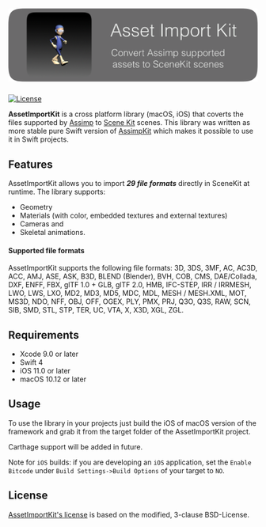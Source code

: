 ![AssetImportKit](AssetImportKit.png)
=========
[![License](https://img.shields.io/badge/License-BSD%203--Clause-blue.svg)](https://opensource.org/licenses/BSD-3-Clause)

**AssetImportKit** is a cross platform library (macOS, iOS) that coverts the files supported by [Assimp](https://github.com/assimp/assimp) to [Scene Kit](https://developer.apple.com/reference/scenekit) scenes. This library was written as more stable pure Swift version of [AssimpKit](https://github.com/dmsurti/AssimpKit) which makes it possible to use it in Swift projects.

Features
---

AssetImportKit allows you to import ***29 file formats*** directly in SceneKit at runtime.
The library supports:
* Geometry
* Materials (with color, embedded textures and external textures)
* Cameras and
* Skeletal animations.

#### Supported file formats ####

AssetImportKit supports the following file formats:
3D, 3DS, 3MF, AC, AC3D, ACC, AMJ, ASE, ASK, B3D, BLEND (Blender), BVH, COB, CMS, DAE/Collada, DXF, ENFF, FBX, glTF 1.0 + GLB, glTF 2.0, HMB, IFC-STEP, IRR / IRRMESH, LWO, LWS, LXO, MD2, MD3, MD5, MDC, MDL, MESH / MESH.XML, MOT, MS3D, NDO, NFF, OBJ, OFF, OGEX, PLY, PMX, PRJ, Q3O, Q3S, RAW, SCN, SIB, SMD, STL, STP, TER, UC, VTA, X, X3D, XGL, ZGL.

Requirements
---

- Xcode 9.0 or later
- Swift 4
- iOS 11.0 or later
- macOS 10.12 or later

Usage
---

To use the library in your projects just build the iOS of macOS version of the framework and grab it from the target folder of the AssetImportKit project.

Carthage support will be added in future.

Note for `iOS` builds: if you are developing an `iOS` application, set the `Enable Bitcode` under `Build Settings->Build Options` of your target to `NO`.

License
---

[AssetImportKit's license](LICENSE.md) is based on the modified, 3-clause BSD-License.
